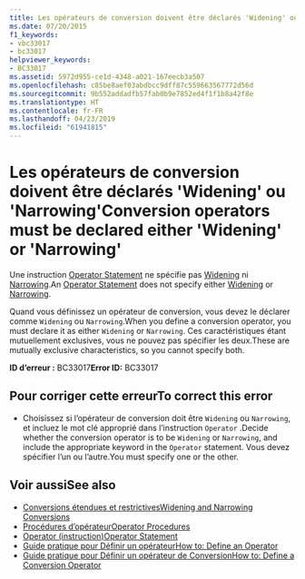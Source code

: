 ```yaml
---
title: Les opérateurs de conversion doivent être déclarés 'Widening' ou 'Narrowing'
ms.date: 07/20/2015
f1_keywords:
- vbc33017
- bc33017
helpviewer_keywords:
- BC33017
ms.assetid: 5972d955-ce1d-4348-a021-167eecb3a507
ms.openlocfilehash: c85be8aef03abdbcc9dff87c559663567772d56d
ms.sourcegitcommit: 9b552addadfb57fab0b9e7852ed4f1f1b8a42f8e
ms.translationtype: HT
ms.contentlocale: fr-FR
ms.lasthandoff: 04/23/2019
ms.locfileid: "61941815"
---
```

# <a name="conversion-operators-must-be-declared-either-widening-or-narrowing"></a><span data-ttu-id="8f2da-102">Les opérateurs de conversion doivent être déclarés 'Widening' ou 'Narrowing'</span><span class="sxs-lookup"><span data-stu-id="8f2da-102">Conversion operators must be declared either 'Widening' or 'Narrowing'</span></span>
<span data-ttu-id="8f2da-103">Une instruction [Operator Statement](../../visual-basic/language-reference/statements/operator-statement.md) ne spécifie pas [Widening](../../visual-basic/language-reference/modifiers/widening.md) ni [Narrowing](../../visual-basic/language-reference/modifiers/narrowing.md).</span><span class="sxs-lookup"><span data-stu-id="8f2da-103">An [Operator Statement](../../visual-basic/language-reference/statements/operator-statement.md) does not specify either [Widening](../../visual-basic/language-reference/modifiers/widening.md) or [Narrowing](../../visual-basic/language-reference/modifiers/narrowing.md).</span></span>  
  
 <span data-ttu-id="8f2da-104">Quand vous définissez un opérateur de conversion, vous devez le déclarer comme `Widening` ou `Narrowing`.</span><span class="sxs-lookup"><span data-stu-id="8f2da-104">When you define a conversion operator, you must declare it as either `Widening` or `Narrowing`.</span></span> <span data-ttu-id="8f2da-105">Ces caractéristiques étant mutuellement exclusives, vous ne pouvez pas spécifier les deux.</span><span class="sxs-lookup"><span data-stu-id="8f2da-105">These are mutually exclusive characteristics, so you cannot specify both.</span></span>  
  
 <span data-ttu-id="8f2da-106">**ID d’erreur :** BC33017</span><span class="sxs-lookup"><span data-stu-id="8f2da-106">**Error ID:** BC33017</span></span>  
  
## <a name="to-correct-this-error"></a><span data-ttu-id="8f2da-107">Pour corriger cette erreur</span><span class="sxs-lookup"><span data-stu-id="8f2da-107">To correct this error</span></span>  
  
- <span data-ttu-id="8f2da-108">Choisissez si l’opérateur de conversion doit être `Widening` ou `Narrowing`, et incluez le mot clé approprié dans l’instruction `Operator` .</span><span class="sxs-lookup"><span data-stu-id="8f2da-108">Decide whether the conversion operator is to be `Widening` or `Narrowing`, and include the appropriate keyword in the `Operator` statement.</span></span> <span data-ttu-id="8f2da-109">Vous devez spécifier l’un ou l’autre.</span><span class="sxs-lookup"><span data-stu-id="8f2da-109">You must specify one or the other.</span></span>  
  
## <a name="see-also"></a><span data-ttu-id="8f2da-110">Voir aussi</span><span class="sxs-lookup"><span data-stu-id="8f2da-110">See also</span></span>

- [<span data-ttu-id="8f2da-111">Conversions étendues et restrictives</span><span class="sxs-lookup"><span data-stu-id="8f2da-111">Widening and Narrowing Conversions</span></span>](../../visual-basic/programming-guide/language-features/data-types/widening-and-narrowing-conversions.md)
- [<span data-ttu-id="8f2da-112">Procédures d’opérateur</span><span class="sxs-lookup"><span data-stu-id="8f2da-112">Operator Procedures</span></span>](../../visual-basic/programming-guide/language-features/procedures/operator-procedures.md)
- [<span data-ttu-id="8f2da-113">Operator (instruction)</span><span class="sxs-lookup"><span data-stu-id="8f2da-113">Operator Statement</span></span>](../../visual-basic/language-reference/statements/operator-statement.md)
- [<span data-ttu-id="8f2da-114">Guide pratique pour Définir un opérateur</span><span class="sxs-lookup"><span data-stu-id="8f2da-114">How to: Define an Operator</span></span>](../../visual-basic/programming-guide/language-features/procedures/how-to-define-an-operator.md)
- [<span data-ttu-id="8f2da-115">Guide pratique pour Définir un opérateur de Conversion</span><span class="sxs-lookup"><span data-stu-id="8f2da-115">How to: Define a Conversion Operator</span></span>](../../visual-basic/programming-guide/language-features/procedures/how-to-define-a-conversion-operator.md)
